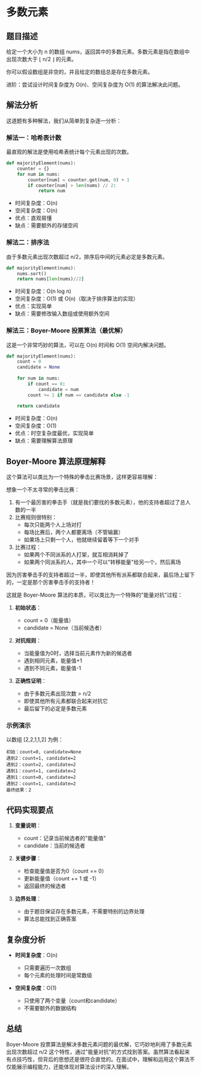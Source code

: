 # 多数元素

## 题目描述

给定一个大小为 n 的数组 nums，返回其中的多数元素。多数元素是指在数组中出现次数大于 ⌊ n/2 ⌋ 的元素。

你可以假设数组是非空的，并且给定的数组总是存在多数元素。

进阶：尝试设计时间复杂度为 O(n)、空间复杂度为 O(1) 的算法解决此问题。

## 解法分析

这道题有多种解法，我们从简单到复杂逐一分析：

### 解法一：哈希表计数

最直观的解法是使用哈希表统计每个元素出现的次数。

```python
def majorityElement(nums):
    counter = {}
    for num in nums:
        counter[num] = counter.get(num, 0) + 1
        if counter[num] > len(nums) // 2:
            return num
```

- 时间复杂度：O(n)
- 空间复杂度：O(n)
- 优点：直观易懂
- 缺点：需要额外的存储空间

### 解法二：排序法

由于多数元素出现次数超过 n/2，排序后中间的元素必定是多数元素。

```python
def majorityElement(nums):
    nums.sort()
    return nums[len(nums)//2]
```

- 时间复杂度：O(n log n)
- 空间复杂度：O(1) 或 O(n)（取决于排序算法的实现）
- 优点：实现简单
- 缺点：需要修改输入数组或使用额外空间

### 解法三：Boyer-Moore 投票算法（最优解）

这是一个非常巧妙的算法，可以在 O(n) 时间和 O(1) 空间内解决问题。

```python
def majorityElement(nums):
    count = 0
    candidate = None
    
    for num in nums:
        if count == 0:
            candidate = num
        count += 1 if num == candidate else -1
            
    return candidate
```

- 时间复杂度：O(n)
- 空间复杂度：O(1)
- 优点：时空复杂度最优，实现简单
- 缺点：需要理解算法原理

## Boyer-Moore 算法原理解释

这个算法可以类比为一个特殊的拳击比赛场景，这样更容易理解：

想象一个不太寻常的拳击比赛：
1. 有一个最厉害的拳击手（就是我们要找的多数元素），他的支持者超过了总人数的一半
2. 比赛规则很特别：
   - 每次只能两个人上场对打
   - 每场比赛后，两个人都要离场（不管输赢）
   - 如果场上只剩一个人，他就继续留着等下一个对手
3. 比赛过程：
   - 如果两个不同派系的人打架，就互相消耗掉了
   - 如果两个同派系的人，其中一个可以"转移能量"给另一个，然后离场

因为厉害拳击手的支持者超过一半，即使其他所有派系都联合起来，最后场上留下的，一定是那个厉害拳击手的支持者！

这就是 Boyer-Moore 算法的本质，可以类比为一个特殊的"能量对抗"过程：

1. **初始状态**：
   - count = 0（能量值）
   - candidate = None（当前候选者）

2. **对抗规则**：
   - 当能量值为0时，选择当前元素作为新的候选者
   - 遇到相同元素，能量值+1
   - 遇到不同元素，能量值-1

3. **正确性证明**：
   - 由于多数元素出现次数 > n/2
   - 即使其他所有元素都联合起来对抗它
   - 最后留下的必定是多数元素

### 示例演示

以数组 [2,2,1,1,2] 为例：

```
初始：count=0, candidate=None
遇到2：count=1, candidate=2
遇到2：count=2, candidate=2
遇到1：count=1, candidate=2
遇到1：count=0, candidate=2
遇到2：count=1, candidate=2
最终结果：2
```

## 代码实现要点

1. **变量说明**：
   - count：记录当前候选者的"能量值"
   - candidate：当前的候选者

2. **关键步骤**：
   - 检查能量值是否为0（count == 0）
   - 更新能量值（count += 1 或 -1）
   - 返回最终的候选者

3. **边界处理**：
   - 由于题目保证存在多数元素，不需要特别的边界处理
   - 算法总能找到正确答案

## 复杂度分析

- **时间复杂度**：O(n)
  - 只需要遍历一次数组
  - 每个元素的处理时间是常数级

- **空间复杂度**：O(1)
  - 只使用了两个变量（count和candidate）
  - 不需要额外的数据结构

## 总结

Boyer-Moore 投票算法是解决多数元素问题的最优解，它巧妙地利用了多数元素出现次数超过 n/2 这个特性，通过"能量对抗"的方式找到答案。虽然算法看起来有点技巧性，但背后的思想还是很符合直觉的。在面试中，理解和运用这个算法不仅能展示编程能力，还能体现对算法设计的深入理解。